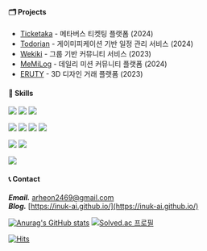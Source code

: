 #### 🗂️ Projects 
- [Ticketaka](https://github.com/MTVS3FinalProject/MTVS3_Final_Cursor) - 메타버스 티켓팅 플랫폼 (2024)
- [Todorian](https://github.com/MTVS-3rd-TODORIAN/TODORIAN_BE) - 게이미피케이션 기반 일정 관리 서비스 (2024)
- [Wekiki](https://github.com/Step3-kakao-tech-campus/Team8_BE) - 그룹 기반 커뮤니티 서비스 (2023)
- [MeMiLog](https://github.com/MTVS-3rd-BanBanMooMani/MeMiLog) - 데일리 미션 커뮤니티 플랫폼 (2024)
- [ERUTY](https://github.com/INUK-ai/ERUTY-Platform-project) - 3D 디자인 거래 플랫폼 (2023)


#### 🔨 Skills
<a target="_blank"><img src="https://img.shields.io/badge/Java-437291?style=for-the-badge&logo=openjdk&logoColor=white"/></a>
<a target="_blank"><img src="https://img.shields.io/badge/Spring-6DB33F?style=for-the-badge&logo=Spring&logoColor=white"/></a>
<a target="_blank"><img src="https://img.shields.io/badge/JPA-59666C?style=for-the-badge&logo=Hibernate&logoColor=white"/></a> &nbsp;

<a target="_blank"><img src="https://img.shields.io/badge/MySQL-4479A1?style=for-the-badge&logo=mysql&logoColor=white"/></a>
<a target="_blank"><img src="https://img.shields.io/badge/MariaDB-003545?style=for-the-badge&logo=MariaDB&logoColor=white"/></a>
<a target="_blank"><img src="https://img.shields.io/badge/Redis-DC382D?style=for-the-badge&logo=redis&logoColor=white"/></a>
<a target="_blank"><img src="https://img.shields.io/badge/mongodb-47A248?style=for-the-badge&logo=mongodb&logoColor=white"/></a> &nbsp;

<a target="_blank"><img src="https://img.shields.io/badge/Docker-2496ED?style=for-the-badge&logo=docker&logoColor=white"/></a>
<a target="_blank"><img src="https://img.shields.io/badge/AWS-232F3E?style=for-the-badge&logo=AmazonAWS&logoColor=white"/></a>

<a target="_blank"><img src="https://img.shields.io/badge/react-61DAFB?style=for-the-badge&logo=react&logoColor=white"/></a>

#### 📞 Contact
***Email.*** [arheon2469@gmail.com](arheon2469@gmail.com) </br>
***Blog.*** [https://inuk-ai.github.io/](https://inuk-ai.github.io/) &nbsp;

[![Anurag's GitHub stats](https://github-readme-stats.vercel.app/api?username=INUK-ai)](https://github.com/anuraghazra/github-readme-stats)
[![Solved.ac
프로필](http://mazassumnida.wtf/api/v2/generate_badge?boj=arheon2469)](https://solved.ac/arheon2469)

[![Hits](https://hits.seeyoufarm.com/api/count/incr/badge.svg?url=https%3A%2F%2Fgithub.com%2FINUK-ai%2Fhit-counter&count_bg=%23000000&title_bg=%23000000&icon=github.svg&icon_color=%23FFFFFF&title=hits&edge_flat=false)](https://hits.seeyoufarm.com)
